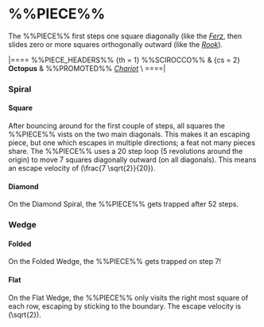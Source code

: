 # %%PIECE%%

The %%PIECE%% first steps one square diagonally (like the
[*Ferz*](ferz.html), then slides zero or more squares 
orthogonally outward (like the [*Rook*](rook.html)).

|====
%%PIECE_HEADERS%%
  {th = 1}  %%SCIROCCO%%
& {cs = 2}  **Octopus**
&           %%PROMOTED%% [*Chariot*](chariot.html) \\
====|

### Spiral

#### Square

After bouncing around for the first couple of steps, all 
squares the %%PIECE%% vists on the two main diagonals.
This makes it an escaping piece, but one which escapes 
in multiple directions; a feat not many pieces share.
The %%PIECE%% uses a 20 step loop (5 revolutions around
the origin) to move 7 squares diagonally outward (on all
diagonals). This means an escape velocity of 
\(\frac{7 \sqrt{2}}{20}\).

#### Diamond

On the Diamond Spiral, the %%PIECE%% gets trapped after 52 steps.

### Wedge

#### Folded

On the Folded Wedge, the %%PIECE%% gets trapped on step 7!

#### Flat

On the Flat Wedge, the %%PIECE%% only visits the right most
square of each row, escaping by sticking to the boundary.
The escape velocity is \(\sqrt{2}\).
